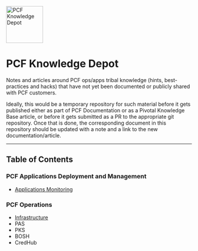 <img src="https://docs.pivotal.io/images/cloud_rings.png" alt="PCF Knowledge Depot" width="100"/>

# PCF Knowledge Depot

Notes and articles around PCF ops/apps tribal knowledge (hints, best-practices and hacks) that have not yet been documented or publicly shared with PCF customers.

Ideally, this would be a temporary repository for such material before it gets published either as part of PCF Documentation or as a Pivotal Knowledge Base article, or before it gets submitted as a PR to the appropriate git repository. Once that is done, the corresponding document in this repository should be updated with a note and a link to the new documentation/article.

---

## Table of Contents

### PCF Applications Deployment and Management

- [Applications Monitoring](./apps/monitoring/README.md)

### PCF Operations

- [Infrastructure](operations/infrastructure)
- PAS
- PKS
- BOSH
- CredHub
